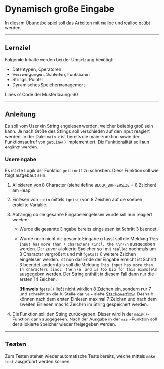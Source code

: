 # Dynamisch große Eingabe

In diesem Übungsbeispiel soll das Arbeiten mit malloc und realloc geübt werden. 

---

## Lernziel

Folgende Inhalte werden bei der Umsetzung benötigt:
  - Datentypen, Operatoren
  - Verzweigungen, Schleifen, Funktionen
  - Strings, Pointer
  - Dynamisches Speichermanagement

Lines of Code der Musterlösung: 60

---

## Anleitung

Es soll vom User ein String engelesen werden, welcher beliebig groß sein kann. Je nach Größe des Strings soll verschieden auf den Input reagiert werden. In der Datei `main.c` ist bereits die main-Funktion sowie der Funktionsaufruf von `getLine()` implementiert. Die Funktionalität soll nun ergänzt werden.



### Usereingabe

Es ist die Logik der Funktion `getLine()` zu schreiben. Diese Funktion soll wie folgt aufgebaut sein.

1. Allokieren von 8 Character (siehe define `BLOCK_BUFFERSIZE` = 8 Zeichen) am Heap

2. Einlesen von `stdin` mittels `fgets()` von 8 Zeichen auf die soeben erstellte Variable.

3. Abhängig ob die gesamte Eingabe eingelesen wurde soll nun reagiert werden:

   - Wurde die gesamte Eingabe bereits eingelesen ist Schritt 3 beendet.

   - Wurde noch nicht die gesamte Eingabe erfasst soll die Meldung `This input has more than 7 characters (incl. the \\n)\n` ausgegeben werden.  Der zuvor allokierte Speicher soll mit `realloc` nochmals um 8 Character vergrößert und mit `fgets()` 8 weitere Zeichen eingelesen werden. 
     Ist nun das Ende der Eingabe erreicht ist Schritt 3 beendet, andernfalls soll die Meldung `This input has more than 14 characters (incl. the \\n) and is too big for this example\n` ausgegeben werden. Der String enthält in diesem Fall dann nur die ersten 14 Zeichen. 

     (**Hinweis** `fgets()` ließt nicht wirklich 8 Zeichen ein, sondern nur 7 und schreibt an die 8. Stelle das `\0` - siehe [Stackoverflow](https://stackoverflow.com/questions/1660228/does-fgets-always-terminate-the-char-buffer-with-0). Deshalb können nach dem ersten Einlesen maximal 7 Zeichen und nach dem zweiten Einlesen max 14 Zeichen im String gespeichert werden. 

4. Die Funktion soll den String zurückgeben. Dieser wird in der `main()`-Funktion dann ausgegeben. Nach der Ausgabe in der `main`-Funktion soll der allokierte Speicher wieder freigegeben werden.







---

## Testen

Zum Testen stehen wieder automatische Tests bereits, welche mittels `make test` ausgeführt werden können.
